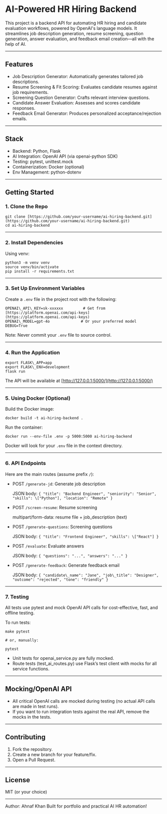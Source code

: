 # AI-Powered HR Hiring Backend

This project is a backend API for automating HR hiring and candidate evaluation workflows, powered by OpenAI's language models. It streamlines job description generation, resume screening, question generation, answer evaluation, and feedback email creation—all with the help of AI.

---

## Features

* Job Description Generator: Automatically generates tailored job descriptions.
* Resume Screening & Fit Scoring: Evaluates candidate resumes against job requirements.
* Screening Question Generator: Crafts relevant interview questions.
* Candidate Answer Evaluation: Assesses and scores candidate responses.
* Feedback Email Generator: Produces personalized acceptance/rejection emails.

---

## Stack

* Backend: Python, Flask
* AI Integration: OpenAI API (via openai-python SDK)
* Testing: pytest, unittest.mock
* Containerization: Docker (optional)
* Env Management: python-dotenv

---

## Getting Started

### 1. Clone the Repo

```
git clone [https://github.com/your-username/ai-hiring-backend.git](https://github.com/your-username/ai-hiring-backend.git)
cd ai-hiring-backend
```

---

### 2. Install Dependencies

Using venv:
```
python3 -m venv venv
source venv/bin/activate
pip install -r requirements.txt
```

---

### 3. Set Up Environment Variables

Create a `.env` file in the project root with the following:
```
OPENAI\_API\_KEY=sk-xxxxxx         # Get from [https://platform.openai.com/api-keys](https://platform.openai.com/api-keys)
OPENAI\_MODEL=gpt-4o              # Or your preferred model
DEBUG=True
```
Note: Never commit your `.env` file to source control.

---

### 4. Run the Application

```
export FLASK\_APP=app
export FLASK\_ENV=development
flask run
```

The API will be available at [http://127.0.0.1:5000/](http://127.0.0.1:5000/)

---

### 5. Using Docker (Optional)

Build the Docker image:
```
docker build -t ai-hiring-backend .
```

Run the container:
```
docker run --env-file .env -p 5000:5000 ai-hiring-backend
```
Docker will look for your `.env` file in the context directory.

---

### 6. API Endpoints

Here are the main routes (assume prefix `/`):

* POST `/generate-jd`: Generate job description
  
  JSON body: `{ "title": "Backend Engineer", "seniority": "Senior", "skills": \["Python"], "location": "Remote" }`

* POST `/screen-resume`: Resume screening
  
  multipart/form-data: resume file + job\_description (text)

* POST `/generate-questions`: Screening questions
  
  JSON body: `{ "title": "Frontend Engineer", "skills": \["React"] }`

* POST `/evaluate`: Evaluate answers
  
  JSON body: `{ "questions": "...", "answers": "..." }`

* POST `/generate-feedback`: Generate feedback email
  
  JSON body: `{ "candidate\_name": "Jane", "job\_title": "Designer", "outcome": "rejected", "tone": "friendly" }`

---

### 7. Testing

All tests use pytest and mock OpenAI API calls for cost-effective, fast, and offline testing.

To run tests:
```
make pytest

# or, manually:

pytest
```

* Unit tests for openai\_service.py are fully mocked.
* Route tests (test\_ai\_routes.py) use Flask’s test client with mocks for all service functions.

---

## Mocking/OpenAI API

* All critical OpenAI calls are mocked during testing (no actual API calls are made in test runs).
* If you want to run integration tests against the real API, remove the mocks in the tests.

---

## Contributing

1. Fork the repository.
2. Create a new branch for your feature/fix.
3. Open a Pull Request.

---

## License

MIT (or your choice)

---

Author:
Ahnaf Khan
Built for portfolio and practical AI HR automation!

